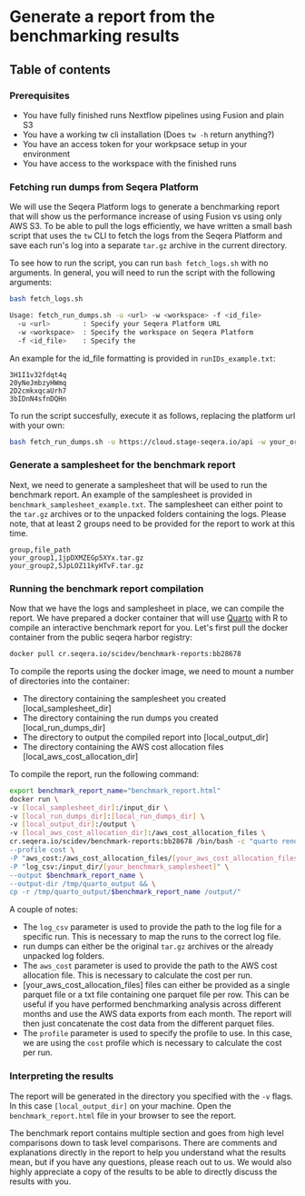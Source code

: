 # Generate a report from the benchmarking results

## Table of contents

### Prerequisites

- You have fully finished runs Nextflow pipelines using Fusion and plain S3 
- You have a working tw cli installation (Does `tw -h` return anything?)
- You have an access token for your workpsace setup in your environment
- You have access to the workspace with the finished runs

### Fetching run dumps from Seqera Platform

We will use the Seqera Platform logs to generate a benchmarking report that will show us the performance increase of using Fusion vs using only AWS S3. To be able to pull the logs efficiently, we have written a small bash script that uses the `tw` CLI to fetch the logs from the Seqera Platform and save each run's log into a separate `tar.gz` archive in the current directory. 

To see how to run the script, you can run `bash fetch_logs.sh` with no arguments. In general, you will need to run the script with the following arguments:

```bash
bash fetch_logs.sh

Usage: fetch_run_dumps.sh -u <url> -w <workspace> -f <id_file>
  -u <url>        : Specify your Seqera Platform URL
  -w <workspace>  : Specify the workspace on Seqera Platform
  -f <id_file>    : Specify the 
```

An example for the id_file formatting is provided in `runIDs_example.txt`:

```
3H1I1v32fdqt4q
20yNeJmbzyHWmq
2D2cmkxqcaUrh7
3bIDnN4sfnDQHn
```

To run the script succesfully, execute it as follows, replacing the platform url with your own:

```bash
bash fetch_run_dumps.sh -u https://cloud.stage-seqera.io/api -w your_organization/your_workspace -f your_runIDs.txt
```

### Generate a samplesheet for the benchmark report

Next, we need to generate a samplesheet that will be used to run the benchmark report. An example of the samplesheet is provided in `benchmark_samplesheet_example.txt`. The samplesheet can either point to the `tar.gz` archives or to the unpacked folders containing the logs. Please note, that at least 2 groups need to be provided for the report to work at this time.

```
group,file_path
your_group1,1jpDXMZEGp5XYx.tar.gz
your_group2,5JpLOZ11kyHTvF.tar.gz
```

### Running the benchmark report compilation

Now that we have the logs and samplesheet in place, we can compile the report. We have prepared a docker container that will use [Quarto](https://quarto.org/) with R to compile an interactive benchmark report for you. Let's first pull the docker container from the public seqera harbor registry:

```bash
docker pull cr.seqera.io/scidev/benchmark-reports:bb28678
```

To compile the reports using the docker image, we need to mount a number of directories into the container:
- The directory containing the samplesheet you created [local_samplesheet_dir]
- The directory containing the run dumps you created [local_run_dumps_dir]
- The directory to output the compiled report into [local_output_dir]
- The directory containing the AWS cost allocation files [local_aws_cost_allocation_dir]

To compile the report, run the following command:

```bash
export benchmark_report_name="benchmark_report.html"
docker run \
-v [local_samplesheet_dir]:/input_dir \
-v [local_run_dumps_dir]:[local_run_dumps_dir] \
-v [local_output_dir]:/output \
-v [local_aws_cost_allocation_dir]:/aws_cost_allocation_files \
cr.seqera.io/scidev/benchmark-reports:bb28678 /bin/bash -c "quarto render e2e_benchmark_report.qmd \
--profile cost \
-P "aws_cost:/aws_cost_allocation_files/[your_aws_cost_allocation_files]" \
-P "log_csv:/input_dir/[your_benchmark_samplesheet]" \
--output $benchmark_report_name \
--output-dir /tmp/quarto_output && \
cp -r /tmp/quarto_output/$benchmark_report_name /output/"
```

A couple of notes:
- The `log_csv` parameter is used to provide the path to the log file for a specific run. This is necessary to map the runs to the correct log file.
- run dumps can either be the original `tar.gz` archives or the already unpacked log folders. 
- The `aws_cost` parameter is used to provide the path to the AWS cost allocation file. This is necessary to calculate the cost per run.
- [your_aws_cost_allocation_files] files can either be provided as a single parquet file or a txt file containing one parquet file per row. This can be useful if you have performed benchmarking analysis across different months and use the AWS data exports from each month. The report will then just concatenate the cost data from the different parquet files.
- The `profile` parameter is used to specify the profile to use. In this case, we are using the `cost` profile which is necessary to calculate the cost per run.

### Interpreting the results

The report will be generated in the directory you specified with the `-v` flags. In this case `[local_output_dir]` on your machine. Open the `benchmark_report.html` file in your browser to see the report.

The benchmark report contains multiple section and goes from high level comparisons down to task level comparisons. There are comments and explanations directly in the report to help you understand what the results mean, but if you have any questions, please reach out to us. We would also highly appreciate a copy of the results to be able to directly discuss the results with you.